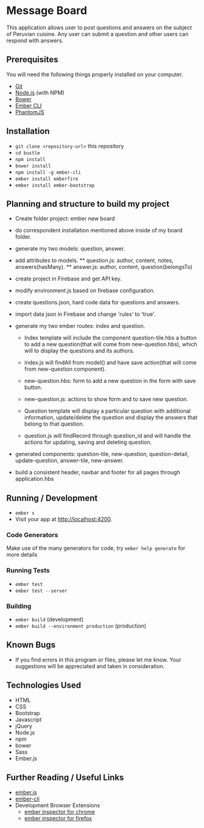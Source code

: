 # Message Board

This application allows user to post questions and answers on the subject of Peruvian cuisine. Any user can submit a question and other users can respond with answers.

## Prerequisites

You will need the following things properly installed on your computer.

* [Git](https://git-scm.com/)
* [Node.js](https://nodejs.org/) (with NPM)
* [Bower](https://bower.io/)
* [Ember CLI](https://ember-cli.com/)
* [PhantomJS](http://phantomjs.org/)

## Installation

* `git clone <repository-url>` this repository
* `cd bustle`
* `npm install`
* `bower install`
*  `npm install -g ember-cli`
* `ember install emberfire`
* `ember install ember-bootstrap`

## Planning and structure to build my project

* Create folder project: ember new board
* do correspondent installation mentioned above inside of my board folder.
* generate my two models: question, answer.
* add attributes to models.
  ** question.js: author, content, notes, answers(hasMany).
  ** answer.js: author, content, question(belongsTo)
* create project in Firebase and get API key.
* modify environment.js based on firebase configuration.
* create questions.json, hard code data for questions and answers.
* import data json in Firebase and change 'rules' to 'true'.
* generate my two ember routes: index and question.

  - Index template will include the component question-tile.hbs a button to add a new question(that will come from new-question.hbs), which will to display the questions and its authors.

  - index.js will findAll from model() and have save action(that will come from new-question component).

  * new-question.hbs: form to add a new question in the form with save button.

  * new-question.js: actions to show form and to save new question.

  - Question template will display a particular question with additional information, update/delete the question and display the answers that belong to that question.

  - question.js will findRecord through question_id and will handle the actions for updating, saving and deleting question.

* generated components: question-tile, new-question, question-detail, update-question, answer-tile, new-answer.

* build a consistent header, navbar and footer for all pages through application.hbs

## Running / Development

* `ember s`
* Visit your app at [http://localhost:4200](http://localhost:4200).

### Code Generators

Make use of the many generators for code, try `ember help generate` for more details

### Running Tests

* `ember test`
* `ember test --server`

### Building

* `ember build` (development)
* `ember build --environment production` (production)

## Known Bugs

* If you find errors in this program or files, please let me know. Your suggestions will be appreciated and taken in consideration.

## Technologies Used
  * HTML
  * CSS
  * Bootstrap
  * Javascript
  * jQuery
  * Node.js
  * npm
  * bower
  * Sass
  * Ember.js

## Further Reading / Useful Links

* [ember.js](http://emberjs.com/)
* [ember-cli](https://ember-cli.com/)
* Development Browser Extensions
  * [ember inspector for chrome](https://chrome.google.com/webstore/detail/ember-inspector/bmdblncegkenkacieihfhpjfppoconhi)
  * [ember inspector for firefox](https://addons.mozilla.org/en-US/firefox/addon/ember-inspector/)
